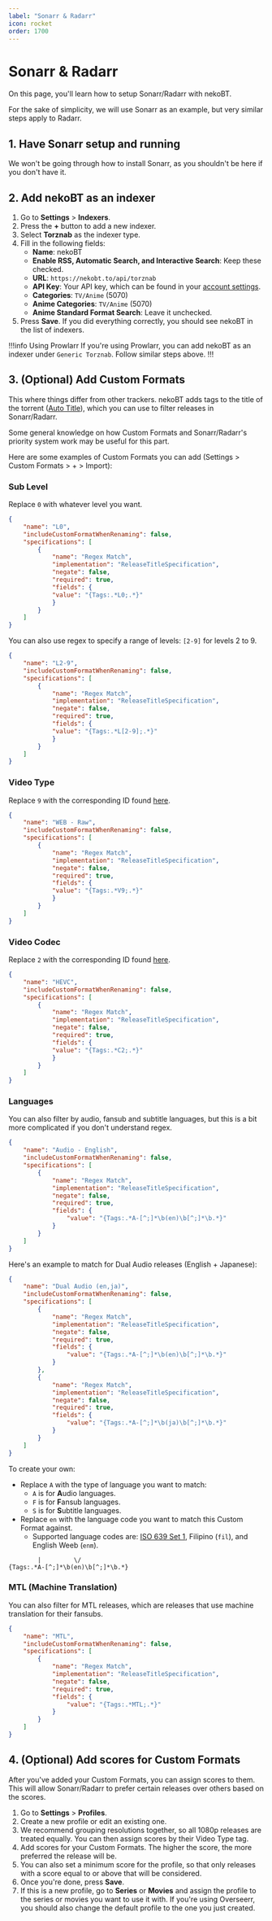 ```yaml
---
label: "Sonarr & Radarr"
icon: rocket
order: 1700
---
```


# Sonarr & Radarr

On this page, you'll learn how to setup Sonarr/Radarr with nekoBT.

For the sake of simplicity, we will use Sonarr as an example, but very similar steps apply to Radarr.


## 1. Have Sonarr setup and running
We won't be going through how to install Sonarr, as you shouldn't be here if you don't have it.

## 2. Add nekoBT as an indexer
1. Go to **Settings** > **Indexers**.
2. Press the **+** button to add a new indexer.
3. Select **Torznab** as the indexer type.
4. Fill in the following fields:
   - **Name**: nekoBT
   - **Enable RSS, Automatic Search, and Interactive Search**: Keep these checked.
   - **URL**: `https://nekobt.to/api/torznab`
   - **API Key**: Your API key, which can be found in your [account settings](https://nekobt.to/users/@me/edit).
   - **Categories**: `TV/Anime` (5070)
   - **Anime Categories**: `TV/Anime` (5070)
   - **Anime Standard Format Search**: Leave it unchecked.
5. Press **Save**. If you did everything correctly, you should see nekoBT in the list of indexers.

!!!info Using Prowlarr
If you're using Prowlarr, you can add nekoBT as an indexer under `Generic Torznab`. Follow similar steps above.
!!!

## 3. (Optional) Add Custom Formats
This where things differ from other trackers. nekoBT adds tags to the title of the torrent ([Auto Title](/info/metadata#auto-titles)), which you can use to filter releases in Sonarr/Radarr.

Some general knowledge on how Custom Formats and Sonarr/Radarr's priority system work may be useful for this part.

Here are some examples of Custom Formats you can add (Settings > Custom Formats > + > Import):

### Sub Level
Replace `0` with whatever level you want.
```json
{
    "name": "L0",
    "includeCustomFormatWhenRenaming": false,
    "specifications": [
        {
            "name": "Regex Match",
            "implementation": "ReleaseTitleSpecification",
            "negate": false,
            "required": true,
            "fields": {
            "value": "{Tags:.*L0;.*}"
            }
        }
    ]
}
```

You can also use regex to specify a range of levels: `[2-9]` for levels 2 to 9.
```json
{
    "name": "L2-9",
    "includeCustomFormatWhenRenaming": false,
    "specifications": [
        {
            "name": "Regex Match",
            "implementation": "ReleaseTitleSpecification",
            "negate": false,
            "required": true,
            "fields": {
            "value": "{Tags:.*L[2-9];.*}"
            }
        }
    ]
}
```

### Video Type
Replace `9` with the corresponding ID found [here](/info/metadata#video-type).
```json
{
    "name": "WEB - Raw",
    "includeCustomFormatWhenRenaming": false,
    "specifications": [
        {
            "name": "Regex Match",
            "implementation": "ReleaseTitleSpecification",
            "negate": false,
            "required": true,
            "fields": {
            "value": "{Tags:.*V9;.*}"
            }
        }
    ]
}
```

### Video Codec
Replace `2` with the corresponding ID found [here](/info/metadata#video-codec).
```json
{
    "name": "HEVC",
    "includeCustomFormatWhenRenaming": false,
    "specifications": [
        {
            "name": "Regex Match",
            "implementation": "ReleaseTitleSpecification",
            "negate": false,
            "required": true,
            "fields": {
            "value": "{Tags:.*C2;.*}"
            }
        }
    ]
}
```

### Languages
You can also filter by audio, fansub and subtitle languages, but this is a bit more complicated if you don't understand regex.
```json
{
    "name": "Audio - English",
    "includeCustomFormatWhenRenaming": false,
    "specifications": [
        {
            "name": "Regex Match",
            "implementation": "ReleaseTitleSpecification",
            "negate": false,
            "required": true,
            "fields": {
                "value": "{Tags:.*A-[^;]*\b(en)\b[^;]*\b.*}"
            }
        }
    ]
}
```

Here's an example to match for Dual Audio releases (English + Japanese):
```json
{
    "name": "Dual Audio (en,ja)",
    "includeCustomFormatWhenRenaming": false,
    "specifications": [
        {
            "name": "Regex Match",
            "implementation": "ReleaseTitleSpecification",
            "negate": false,
            "required": true,
            "fields": {
                "value": "{Tags:.*A-[^;]*\b(en)\b[^;]*\b.*}"
            }
        },
        {
            "name": "Regex Match",
            "implementation": "ReleaseTitleSpecification",
            "negate": false,
            "required": true,
            "fields": {
                "value": "{Tags:.*A-[^;]*\b(ja)\b[^;]*\b.*}"
            }
        }
    ]
}
```
To create your own:
- Replace `A` with the type of language you want to match:
    - `A` is for **A**udio languages.
    - `F` is for **F**ansub languages.
    - `S` is for **S**ubtitle languages.
- Replace `en` with the language code you want to match this Custom Format against.
    - Supported language codes are: [ISO 639 Set 1](https://en.wikipedia.org/wiki/List_of_ISO_639_language_codes), Filipino (`fil`), and English Weeb (`enm`).

```
        |         \/  
{Tags:.*A-[^;]*\b(en)\b[^;]*\b.*}
```


### MTL (Machine Translation)
You can also filter for MTL releases, which are releases that use machine translation for their fansubs.
```json
{
    "name": "MTL",
    "includeCustomFormatWhenRenaming": false,
    "specifications": [
        {
            "name": "Regex Match",
            "implementation": "ReleaseTitleSpecification",
            "negate": false,
            "required": true,
            "fields": {
                "value": "{Tags:.*MTL;.*}"
            }
        }
    ]
}
```

## 4. (Optional) Add scores for Custom Formats
After you've added your Custom Formats, you can assign scores to them. This will allow Sonarr/Radarr to prefer certain releases over others based on the scores.
1. Go to **Settings** > **Profiles**.
2. Create a new profile or edit an existing one.
3. We recommend grouping resolutions together, so all 1080p releases are treated equally. You can then assign scores by their Video Type tag.
4. Add scores for your Custom Formats. The higher the score, the more preferred the release will be.
5. You can also set a minimum score for the profile, so that only releases with a score equal to or above that will be considered.
6. Once you're done, press **Save**.
7. If this is a new profile, go to **Series** or **Movies** and assign the profile to the series or movies you want to use it with. If you're using Overseerr, you should also change the default profile to the one you just created.